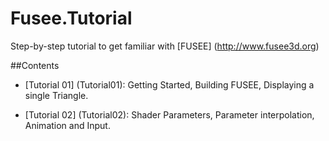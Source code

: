 # Fusee.Tutorial
Step-by-step tutorial to get familiar with [FUSEE] (http://www.fusee3d.org)

##Contents

 - [Tutorial 01] (Tutorial01): Getting Started, Building FUSEE, Displaying a single Triangle.
 
 - [Tutorial 02] (Tutorial02): Shader Parameters, Parameter interpolation, Animation and Input.
 
 
 

